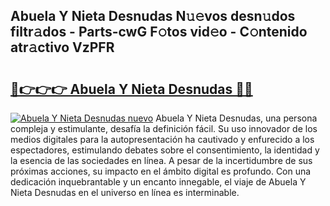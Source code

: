 ## Abuela Y Nieta Desnudas N𝚞𝚎vos desn𝚞dos filtr𝚊dos - Parts-cwG F𝚘tos vid𝚎o - C𝚘ntenido atr𝚊ctivo VzPFR

# <h2><a href="http://mb43tc.tromn.icu/?c=Abuela+Y+Nieta+Desnudas">🔗👉👉👉 Abuela Y Nieta Desnudas 🔗🔗</a></h2>

[![Abuela Y Nieta Desnudas nuevo](https://i.imgur.com/pEAQMta.gif)](http://mb43tc.tromn.icu/?c=Abuela+Y+Nieta+Desnudas)
Abuela Y Nieta Desnudas, una persona compleja y estimulante, desafía la definición fácil. Su uso innovador de los medios digitales para la autopresentación ha cautivado y enfurecido a los espectadores, estimulando debates sobre el consentimiento, la identidad y la esencia de las sociedades en línea. A pesar de la incertidumbre de sus próximas acciones, su impacto en el ámbito digital es profundo. Con una dedicación inquebrantable y un encanto innegable, el viaje de Abuela Y Nieta Desnudas en el universo en línea es interminable.
